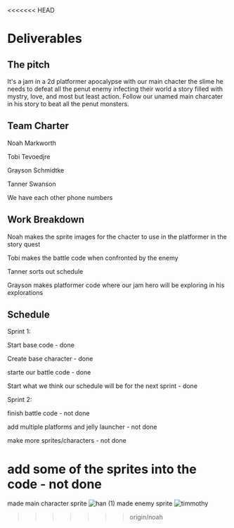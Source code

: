 <<<<<<< HEAD
# Deliverables
## The pitch
It's a jam in a 2d platformer apocalypse with our main chacter the slime he needs to defeat all the penut enemy infecting their world a story filled with mystry, love, and most but least action. Follow our unamed main charcater in his story to beat all the penut monsters. 

## Team Charter
Noah Markworth

Tobi Tevoedjre

Grayson Schmidtke

Tanner Swanson

We have each other phone numbers

## Work Breakdown
Noah makes the sprite images for the chacter to use in the platformer in the story quest

Tobi makes the battle code when confronted by the enemy 

Tanner sorts out schedule 

Grayson makes platformer code where our jam hero will be exploring in his explorations

## Schedule
Sprint 1:

Start base code - done

Create base character - done

starte our battle code - done

Start what we think our schedule will be for the next sprint - done

Sprint 2:

finish battle code - not done

add multiple platforms and jelly launcher - not done

make more sprites/characters - not done

add some of the sprites into the code - not done
=======

made main character sprite
![han (1)](https://user-images.githubusercontent.com/122053077/215345959-4c911b0f-39a4-4c03-851c-b3fc6a46bba6.png)
made enemy sprite
![timmothy](https://user-images.githubusercontent.com/122053077/215346674-012e4fae-9efd-4397-a868-0f4ca3906529.png)
>>>>>>> origin/noah
